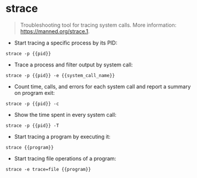 # strace

> Troubleshooting tool for tracing system calls.
> More information: <https://manned.org/strace.1>.

- Start tracing a specific process by its PID:

`strace -p {{pid}}`

- Trace a process and filter output by system call:

`strace -p {{pid}} -e {{system_call_name}}`

- Count time, calls, and errors for each system call and report a summary on program exit:

`strace -p {{pid}} -c`

- Show the time spent in every system call:

`strace -p {{pid}} -T`

- Start tracing a program by executing it:

`strace {{program}}`

- Start tracing file operations of a program:

`strace -e trace=file {{program}}`

